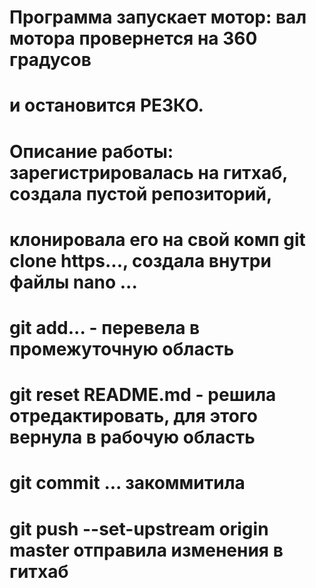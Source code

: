 # Программа запускает мотор: вал мотора провернется на 360 градусов
# и остановится РЕЗКО.
# Описание работы: зарегистрировалась на гитхаб, создала пустой репозиторий,
# клонировала его на свой комп git clone https..., создала внутри файлы nano ... 
# git add... - перевела в промежуточную область
# git reset README.md - решила отредактировать, для этого вернула в рабочую область
# git commit ... закоммитила
# git push --set-upstream origin master отправила изменения в гитхаб
# 
#
#
